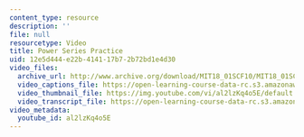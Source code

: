 ```yaml
---
content_type: resource
description: ''
file: null
resourcetype: Video
title: Power Series Practice
uid: 12e5d444-e22b-4141-17b7-2b72bd1e4d30
video_files:
  archive_url: http://www.archive.org/download/MIT18_01SCF10/MIT18_01SCF10Rec_78_300k.mp4
  video_captions_file: https://open-learning-course-data-rc.s3.amazonaws.com/18-01sc-single-variable-calculus-fall-2010/571469d7fc9951cbb44bffd4a842c073_al2lzKq4o5E.vtt
  video_thumbnail_file: https://img.youtube.com/vi/al2lzKq4o5E/default.jpg
  video_transcript_file: https://open-learning-course-data-rc.s3.amazonaws.com/18-01sc-single-variable-calculus-fall-2010/51118bb62ed1d8b9551659c388a7e1c4_al2lzKq4o5E.pdf
video_metadata:
  youtube_id: al2lzKq4o5E
---
```

